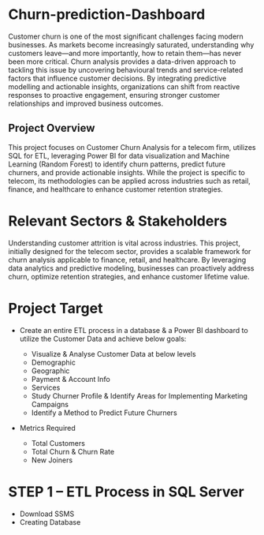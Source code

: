 # Churn-prediction-Dashboard
Customer churn is one of the most significant challenges facing modern businesses. As markets become increasingly saturated, understanding why customers leave—and more importantly, how to retain them—has never been more critical. Churn analysis provides a data-driven approach to tackling this issue by uncovering behavioural trends and service-related factors that influence customer decisions. By integrating predictive modelling and actionable insights, organizations can shift from reactive responses to proactive engagement, ensuring stronger customer relationships and improved business outcomes.

## Project Overview
This project focuses on Customer Churn Analysis for a telecom firm, utilizes SQL for ETL, leveraging Power BI for data visualization and Machine Learning (Random Forest) to identify churn patterns, predict future churners, and provide actionable insights. While the project is specific to telecom, its methodologies can be applied across industries such as retail, finance, and healthcare to enhance customer retention strategies.

# Relevant Sectors & Stakeholders
Understanding customer attrition is vital across industries. This project, initially designed for the telecom sector, provides a scalable framework for churn analysis applicable to finance, retail, and healthcare. By leveraging data analytics and predictive modeling, businesses can proactively address churn, optimize retention strategies, and enhance customer lifetime value.

# Project Target
- Create an entire ETL process in a database & a Power BI dashboard to utilize the Customer Data and achieve below goals:
  -	Visualize & Analyse Customer Data at below levels
  - Demographic
  - Geographic
  - Payment & Account Info
  -	Services
  -	Study Churner Profile & Identify Areas for Implementing Marketing Campaigns
  -	Identify a Method to Predict Future Churners
 
- Metrics Required
  -	Total Customers
  -	Total Churn & Churn Rate
  -	New Joiners

# STEP 1 – ETL Process in SQL Server
- Download SSMS
- Creating Database
